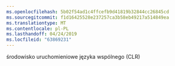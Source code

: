 ```yaml
---
ms.openlocfilehash: 5b02f54ad1c4ffcefb9d41819b32844cc26845cd
ms.sourcegitcommit: f1d16425528e237257ca3b58eb49217a514849ea
ms.translationtype: MT
ms.contentlocale: pl-PL
ms.lasthandoff: 04/24/2019
ms.locfileid: "63869231"
---
```

środowisko uruchomieniowe języka wspólnego (CLR)